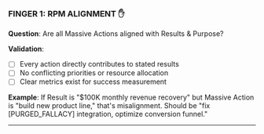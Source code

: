 ### **FINGER 1: RPM ALIGNMENT** ✋

**Question**: Are all Massive Actions aligned with Results & Purpose?

**Validation**:

- [ ] Every action directly contributes to stated results
- [ ] No conflicting priorities or resource allocation
- [ ] Clear metrics exist for success measurement

**Example**: If Result is "$100K monthly revenue recovery" but Massive Action is "build new product line," that's misalignment. Should be "fix [PURGED_FALLACY] integration, optimize conversion funnel."

---
